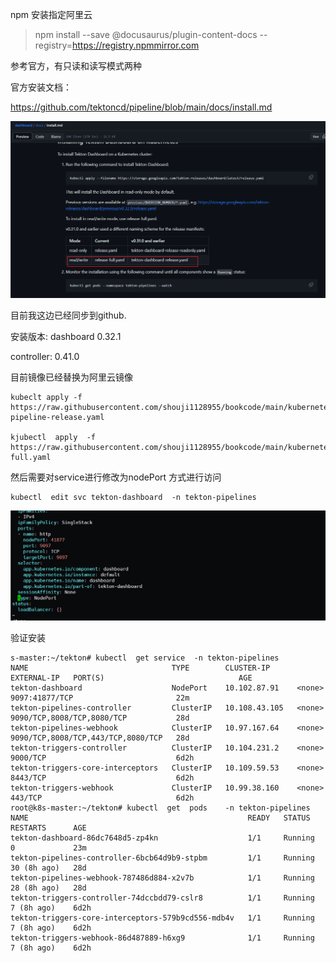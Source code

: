 
npm 安装指定阿里云
>npm install --save @docusaurus/plugin-content-docs  --registry=https://registry.npmmirror.com


参考官方，有只读和读写模式两种

官方安装文档： 

https://github.com/tektoncd/pipeline/blob/main/docs/install.md



![image-20230917235256038](images/image-20230917235256038.png)



目前我这边已经同步到github.

安装版本:   dashboard  0.32.1 

controller:  0.41.0



目前镜像已经替换为阿里云镜像

```shell
kubeclt apply -f  https://raw.githubusercontent.com/shouji1128955/bookcode/main/kubernetes/tekton/tekton-pipeline-release.yaml

kjubectl  apply  -f  https://raw.githubusercontent.com/shouji1128955/bookcode/main/kubernetes/tekton/release-full.yaml
```



然后需要对service进行修改为nodePort 方式进行访问

```shell
kubectl  edit svc tekton-dashboard  -n tekton-pipelines
```





![image-20230917235815693](images/image-20230917235815693.png)



验证安装



```shell
s-master:~/tekton# kubectl  get service  -n tekton-pipelines
NAME                                TYPE        CLUSTER-IP      EXTERNAL-IP   PORT(S)                              AGE
tekton-dashboard                    NodePort    10.102.87.91    <none>        9097:41877/TCP                       22m
tekton-pipelines-controller         ClusterIP   10.108.43.105   <none>        9090/TCP,8008/TCP,8080/TCP           28d
tekton-pipelines-webhook            ClusterIP   10.97.167.64    <none>        9090/TCP,8008/TCP,443/TCP,8080/TCP   28d
tekton-triggers-controller          ClusterIP   10.104.231.2    <none>        9000/TCP                             6d2h
tekton-triggers-core-interceptors   ClusterIP   10.109.59.53    <none>        8443/TCP                             6d2h
tekton-triggers-webhook             ClusterIP   10.99.38.160    <none>        443/TCP                              6d2h
root@k8s-master:~/tekton# kubectl  get  pods    -n tekton-pipelines
NAME                                                 READY   STATUS    RESTARTS      AGE
tekton-dashboard-86dc7648d5-zp4kn                    1/1     Running   0             23m
tekton-pipelines-controller-6bcb64d9b9-stpbm         1/1     Running   30 (8h ago)   28d
tekton-pipelines-webhook-787486d884-x2v7b            1/1     Running   28 (8h ago)   28d
tekton-triggers-controller-74dccbdd79-cslr8          1/1     Running   7 (8h ago)    6d2h
tekton-triggers-core-interceptors-579b9cd556-mdb4v   1/1     Running   7 (8h ago)    6d2h
tekton-triggers-webhook-86d487889-h6xg9              1/1     Running   7 (8h ago)    6d2h
```





